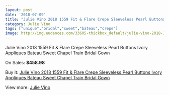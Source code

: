 ```yaml
---
layout: post
date: '2018-07-09'
title: "Julie Vino 2018 1559 Fit & Flare Crepe Sleeveless Pearl Buttons Ivory Appliques Bateau Sweet Chapel Train Bridal Gown"
category: Julie Vino
tags: ["unique","bridal","sweet","bateau","crepe"]
image: http://img.eudances.com/33605-thickbox_default/julie-vino-2018-1559-fit-flare-crepe-sleeveless-pearl-buttons-ivory-appliques-bateau-sweet-chapel-train-bridal-gown.jpg
---
```

Julie Vino 2018 1559 Fit & Flare Crepe Sleeveless Pearl Buttons Ivory Appliques Bateau Sweet Chapel Train Bridal Gown

On Sales: **$458.98**
<a href="https://www.eudances.com/en/julie-vino/10263-julie-vino-2018-1559-fit-flare-crepe-sleeveless-pearl-buttons-ivory-appliques-bateau-sweet-chapel-train-bridal-gown.html"><amp-img layout="responsive" width="600" height="600" src="//img.eudances.com/33605-thickbox_default/julie-vino-2018-1559-fit-flare-crepe-sleeveless-pearl-buttons-ivory-appliques-bateau-sweet-chapel-train-bridal-gown.jpg" alt="Julie Vino 2018 1559 Fit & Flare Crepe Sleeveless Pearl Buttons Ivory Appliques Bateau Sweet Chapel Train Bridal Gown 0" /></a>
<a href="https://www.eudances.com/en/julie-vino/10263-julie-vino-2018-1559-fit-flare-crepe-sleeveless-pearl-buttons-ivory-appliques-bateau-sweet-chapel-train-bridal-gown.html"><amp-img layout="responsive" width="600" height="600" src="//img.eudances.com/33608-thickbox_default/julie-vino-2018-1559-fit-flare-crepe-sleeveless-pearl-buttons-ivory-appliques-bateau-sweet-chapel-train-bridal-gown.jpg" alt="Julie Vino 2018 1559 Fit & Flare Crepe Sleeveless Pearl Buttons Ivory Appliques Bateau Sweet Chapel Train Bridal Gown 1" /></a>
<a href="https://www.eudances.com/en/julie-vino/10263-julie-vino-2018-1559-fit-flare-crepe-sleeveless-pearl-buttons-ivory-appliques-bateau-sweet-chapel-train-bridal-gown.html"><amp-img layout="responsive" width="600" height="600" src="//img.eudances.com/33607-thickbox_default/julie-vino-2018-1559-fit-flare-crepe-sleeveless-pearl-buttons-ivory-appliques-bateau-sweet-chapel-train-bridal-gown.jpg" alt="Julie Vino 2018 1559 Fit & Flare Crepe Sleeveless Pearl Buttons Ivory Appliques Bateau Sweet Chapel Train Bridal Gown 2" /></a>
<a href="https://www.eudances.com/en/julie-vino/10263-julie-vino-2018-1559-fit-flare-crepe-sleeveless-pearl-buttons-ivory-appliques-bateau-sweet-chapel-train-bridal-gown.html"><amp-img layout="responsive" width="600" height="600" src="//img.eudances.com/33606-thickbox_default/julie-vino-2018-1559-fit-flare-crepe-sleeveless-pearl-buttons-ivory-appliques-bateau-sweet-chapel-train-bridal-gown.jpg" alt="Julie Vino 2018 1559 Fit & Flare Crepe Sleeveless Pearl Buttons Ivory Appliques Bateau Sweet Chapel Train Bridal Gown 3" /></a>

Buy it: [Julie Vino 2018 1559 Fit & Flare Crepe Sleeveless Pearl Buttons Ivory Appliques Bateau Sweet Chapel Train Bridal Gown](https://www.eudances.com/en/julie-vino/10263-julie-vino-2018-1559-fit-flare-crepe-sleeveless-pearl-buttons-ivory-appliques-bateau-sweet-chapel-train-bridal-gown.html "Julie Vino 2018 1559 Fit & Flare Crepe Sleeveless Pearl Buttons Ivory Appliques Bateau Sweet Chapel Train Bridal Gown")

View more: [Julie Vino](https://www.eudances.com/en/100-julie-vino "Julie Vino")